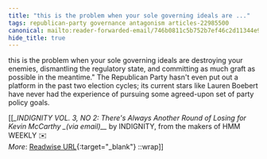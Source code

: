 ```yaml
---
title: "this is the problem when your sole governing ideals are ..."
tags: republican-party governance antagonism articles-22985500
canonical: mailto:reader-forwarded-email/746b0811c5b752b7ef46c2d11344e90a
hide_title: true
---
```


this is the problem when your sole governing ideals are destroying your enemies, dismantling the regulatory state, and committing as much graft as possible in the meantime." The Republican Party hasn't even put out a platform in the past two election cycles; its current stars like Lauren Boebert have never had the experience of pursuing some agreed-upon set of party policy goals.


[[<cite>_INDIGNITY VOL. 3, NO 2: There's Always Another Round of Losing for Kevin McCarthy _(via email)__</cite> by INDIGNITY, from the makers of HMM WEEKLY ✉️<br>
_More_: [Readwise URL](https://readwise.io/open/451380846){:target="_blank"}
::wrap]]